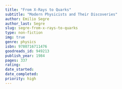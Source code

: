 ```yaml
---
title: "From X-Rays to Quarks"
subtitle: "Modern Physicists and Their Discoveries"
author: Emilio Segre
author_last: Segre
slug: segre-from-x-rays-to-quarks
type: non-fiction
img: true
genre: physics
isbn: 9780716711476
goodreads_id: 949213
publish_year: 1984
pages: 337
rating: 
date_started:
date_completed:
priority: high
---
```

